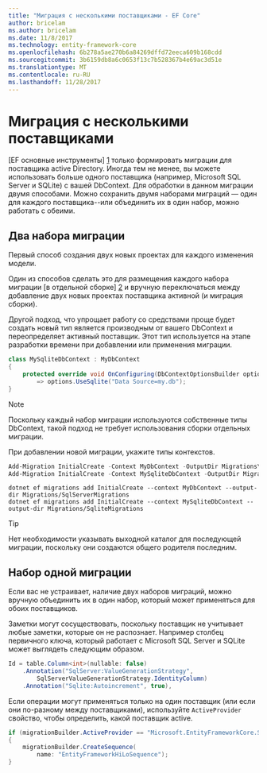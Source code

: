 ```yaml
---
title: "Миграция с несколькими поставщиками - EF Core"
author: bricelam
ms.author: bricelam
ms.date: 11/8/2017
ms.technology: entity-framework-core
ms.openlocfilehash: 6b278a5ae270b6a84269dffd72eeca609b168cdd
ms.sourcegitcommit: 3b6159db8a6c0653f13c7b528367b4e69ac3d51e
ms.translationtype: MT
ms.contentlocale: ru-RU
ms.lasthandoff: 11/28/2017
---
```

<a name="migrations-with-multiple-providers"></a>Миграция с несколькими поставщиками
==================================
[EF основные инструменты] [ 1] только формировать миграции для поставщика active Directory. Иногда тем не менее, вы можете использовать больше одного поставщика (например, Microsoft SQL Server и SQLite) с вашей DbContext. Для обработки в данном миграции двумя способами. Можно сохранить двумя наборами миграций — один для каждого поставщика--или объединить их в один набор, можно работать с обеими.

<a name="two-migration-sets"></a>Два набора миграции
------------------
Первый способ создания двух новых проектах для каждого изменения модели.

Один из способов сделать это для размещения каждого набора миграции [в отдельной сборке] [ 2] и вручную переключаться между добавление двух новых проектах поставщика активной (и миграция сборки).

Другой подход, что упрощает работу со средствами проще будет создать новый тип является производным от вашего DbContext и переопределяет активный поставщик. Этот тип используется на этапе разработки времени при добавлении или применения миграции.

``` csharp
class MySqliteDbContext : MyDbContext
{
    protected override void OnConfiguring(DbContextOptionsBuilder options)
        => options.UseSqlite("Data Source=my.db");
}
```

> [!NOTE]
> Поскольку каждый набор миграции используются собственные типы DbContext, такой подход не требует использования сборки отдельных миграции.

При добавлении новой миграции, укажите типы контекстов.

``` powershell
Add-Migration InitialCreate -Context MyDbContext -OutputDir Migrations\SqlServerMigrations
Add-Migration InitialCreate -Context MySqliteDbContext -OutputDir Migrations\SqliteMigrations
```
``` Console
dotnet ef migrations add InitialCreate --context MyDbContext --output-dir Migrations/SqlServerMigrations
dotnet ef migrations add InitialCreate --context MySqliteDbContext --output-dir Migrations/SqliteMigrations
```

> [!TIP]
> Нет необходимости указывать выходной каталог для последующей миграции, поскольку они создаются общего родителя последним.

<a name="one-migration-set"></a>Набор одной миграции
-----------------
Если вас не устраивает, наличие двух наборов миграций, можно вручную объединить их в один набор, который может применяться для обоих поставщиков.

Заметки могут сосуществовать, поскольку поставщик не учитывает любые заметки, которые он не распознает. Например столбец первичного ключа, который работает с Microsoft SQL Server и SQLite может выглядеть следующим образом.

``` csharp
Id = table.Column<int>(nullable: false)
    .Annotation("SqlServer:ValueGenerationStrategy",
        SqlServerValueGenerationStrategy.IdentityColumn)
    .Annotation("Sqlite:Autoincrement", true),
```

Если операции могут применяться только на один поставщик (или если они по-разному между поставщиками), используйте `ActiveProvider` свойство, чтобы определить, какой поставщик active.

``` csharp
if (migrationBuilder.ActiveProvider == "Microsoft.EntityFrameworkCore.SqlServer")
{
    migrationBuilder.CreateSequence(
        name: "EntityFrameworkHiLoSequence");
}
```


  [1]: ../../miscellaneous/cli/index.md
  [2]: projects.md
